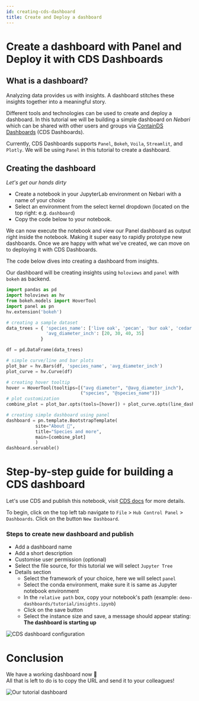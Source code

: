 ```yaml
---
id: creating-cds-dashboard
title: Create and Deploy a dashboard
---
```


# Create a dashboard with Panel and Deploy it with CDS Dashboards

## What is a dashboard?

Analyzing data provides us with insights. A dashboard stitches these insights together into a meaningful story.

Different tools and technologies can be used to create and deploy a dashboard. In this tutorial
we will be building a simple dashboard on _Nebari_ which can be shared with other users and groups via
[ContainDS Dashboards](https://cdsdashboards.readthedocs.io/en/stable/) (CDS Dashboards).

Currently, CDS Dashboards supports `Panel`, `Bokeh`, `Voila`, `Streamlit`, and `Plotly`.
We will be using `Panel` in this tutorial to create a dashboard.

## Creating the dashboard

*Let's get our hands dirty*


- Create a notebook in your JupyterLab environment on Nebari with a name of your choice
- Select an environment from the select kernel dropdown (located on the top right: e.g. `dashboard`)
- Copy the code below to your notebook.

We can now execute the notebook and view our Panel dashboard as output right inside the notebook.
Making it super easy to rapidly prototype new dashboards. Once we are happy with what we've created,
we can move on to deploying it with CDS Dashboards.

The code below dives into creating a dashboard from insights.

Our dashboard will be creating insights using `holoviews` and `panel` with `bokeh` as backend.

```python
import pandas as pd
import holoviews as hv
from bokeh.models import HoverTool
import panel as pn
hv.extension('bokeh')

# creating a sample dataset
data_trees = { 'species_name': ['live oak', 'pecan', 'bur oak', 'cedar elm'],
               'avg_diameter_inch': [20, 30, 40, 35]
             }

df = pd.DataFrame(data_trees)

# simple curve/line and bar plots
plot_bar = hv.Bars(df, 'species_name', 'avg_diameter_inch')
plot_curve = hv.Curve(df)

# creating hover tooltip
hover = HoverTool(tooltips=[("avg diameter", "@avg_diameter_inch"),
                            ("species", "@species_name")])
# plot customization
combine_plot = plot_bar.opts(tools=[hover]) + plot_curve.opts(line_dash='dashed')

# creating simple dashboard using panel
dashboard = pn.template.BootstrapTemplate(
           site="About 🌳",
           title="Species and more",
           main=[combine_plot]
           )
dashboard.servable()
```

# Step-by-step guide for building a CDS dashboard

Let's use CDS and publish this notebook, visit [CDS docs](https://cdsdashboards.readthedocs.io/en/stable/) for more details.

To begin, click on the top left tab navigate to `File` > `Hub Control Panel` > `Dashboards`. Click on the button `New Dashboard`.

### Steps to create new dashboard and publish

- Add a dashboard name
- Add a short description
- Customise user permission (optional)
- Select the file source, for this tutorial we will select `Jupyter Tree`
- Details section
  - Select the framework of your choice, here we will select `panel`
  - Select the conda environment, make sure it is same as Jupyter notebook environment 
  - In the `relative path` box, copy your notebook's path (example: `demo-dashboards/tutorial/insights.ipynb`) 
  - Click on the save button
  - Select the instance size and save, a message should appear stating: **The dashboard is starting up**

![CDS dashboard configuration](/img/cds_details.png)

# Conclusion

We have a working dashboard now 🎉  
All that is left to do is to copy the URL and send it to your colleagues!

![Our tutorial dashboard](/img/dashboard.png)
